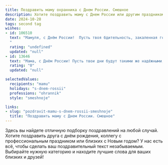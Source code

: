 ```yaml
---
title: Поздравить маму охранника с Днем России. Смешное
description: Хотите поздравить маму с Днем России или другим праздником? Наш ИИ создаст незабываемое поздравление, а вы обязательно выделитесь среди других.  
date: 2024-10-28
tags: second tag
wishes:
- id: 106510
  text: "Мамуля, с Днём России!  Пусть твоя бдительность, закаленная годами работы охранником, защитит тебя от всех неприятностей, а чувство юмора — от скуки!  Надеюсь, твой праздник будет таким же спокойным и безопасным, как хорошо охраняемый объект!  С праздником!
  "
  rating: "undefined"
  updated: "null"
- id: 13646
  text: "Мама, с Днём России! Пусть твои дни будут такими же надёжными, как охранник на посту, и пусть твои улыбки защитят от всех невзгод, как металлические двери! 🇷🇺🛡️"
  rating: "0"
  updated: "null"

selectedValues:
  recipients: "mamu"
  holidays: "s-dnem-rossii"
  professions: "ohrannik"
  style: "smeshnoje"

links:
- slug: "pozdravit-mamu-s-dnem-rossii-smeshnoje"
  title: "Поздравить маму с Днем России. Смешное"
---
```


Здесь вы найдете отличную подборку поздравлений на любой случай. 
Хотите поздравить друга с днём рождения, коллегу с профессиональным праздником или близких с Новым годом? У нас есть всё, чтобы сделать ваш поздравительный текст незабываемым. Выбирайте нужную категорию и находите лучшие слова для ваших близких и друзей!
